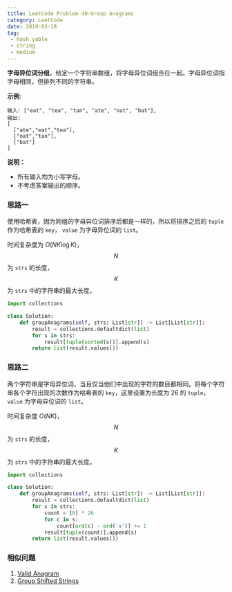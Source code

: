 ```yaml
---
title: LeetCode Problem 49-Group Anagrams
category: LeetCode
date: 2019-03-18
tag:
 - hash yable
 - string
 - medium
---
```


**字母异位词分组**。给定一个字符串数组，将字母异位词组合在一起。字母异位词指字母相同，但排列不同的字符串。

**示例:**

```
输入: ["eat", "tea", "tan", "ate", "nat", "bat"],
输出:
[
  ["ate","eat","tea"],
  ["nat","tan"],
  ["bat"]
]
```

**说明：**

- 所有输入均为小写字母。
- 不考虑答案输出的顺序。

### 思路一

使用哈希表，因为同组的字母异位词排序后都是一样的，所以将排序之后的 `tuple` 作为哈希表的 `key`， `value` 为字母异位词的 `list`。

时间复杂度为 $O(N K\log K)​$，$$N​$$ 为 `strs` 的长度，$$K​$$ 为 `strs` 中的字符串的最大长度。

```python
import collections

class Solution:
    def groupAnagrams(self, strs: List[str]) -> List[List[str]]:
        result = collections.defaultdict(list)
        for s in strs:
            result[tuple(sorted(s))].append(s)
        return list(result.values())
```

### 思路二

两个字符串是字母异位词，当且仅当他们中出现的字符的数目都相同。将每个字符串各个字符出现的次数作为哈希表的 `key`，这里设置为长度为 26 的 `tuple`，`value` 为字母异位词的 `list`。

时间复杂度 $O(NK)$，$$N$$ 为 `strs` 的长度，$$K$$ 为 `strs` 中的字符串的最大长度。

```python
import collections

class Solution:
    def groupAnagrams(self, strs: List[str]) -> List[List[str]]:
        result = collections.defaultdict(list)
        for s in strs:
            count = [0] * 26
            for c in s:
                count[ord(c) - ord('a')] += 1
            result[tuple(count)].append(s)
        return list(result.values())
```

### 相似问题

1. [Valid Anagram](https://leetcode.com/problems/valid-anagram/)
2. [Group Shifted Strings](https://leetcode.com/problems/group-shifted-strings/)